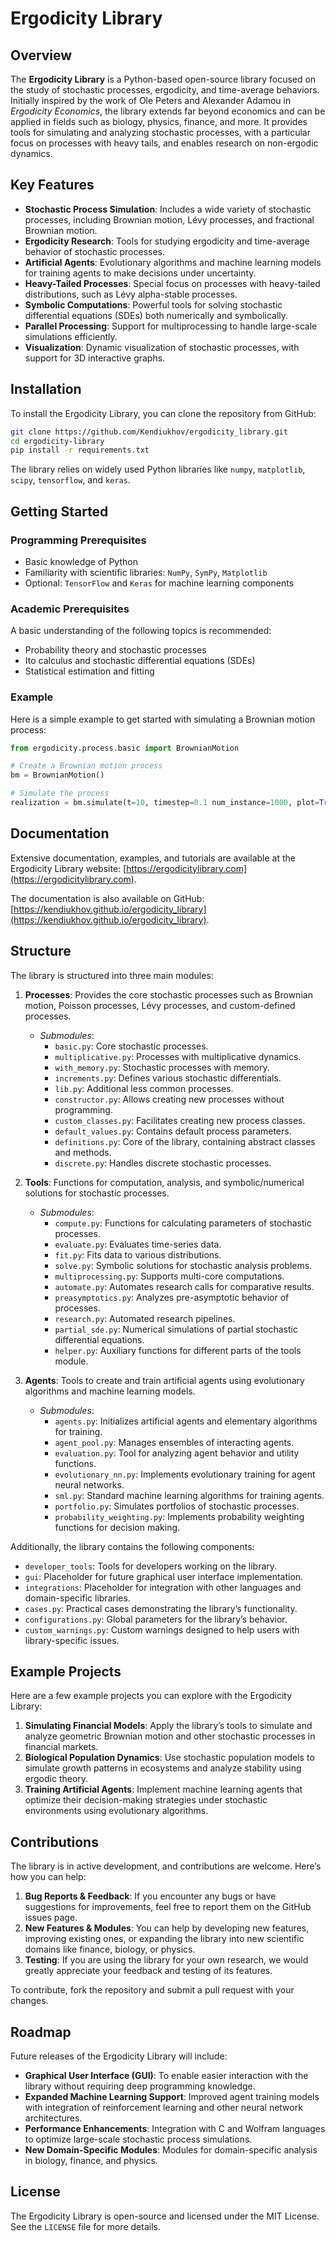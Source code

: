 # Ergodicity Library

## Overview

The **Ergodicity Library** is a Python-based open-source library focused on the study of stochastic processes, ergodicity, and time-average behaviors. Initially inspired by the work of Ole Peters and Alexander Adamou in *Ergodicity Economics*, the library extends far beyond economics and can be applied in fields such as biology, physics, finance, and more. It provides tools for simulating and analyzing stochastic processes, with a particular focus on processes with heavy tails, and enables research on non-ergodic dynamics.

## Key Features

- **Stochastic Process Simulation**: Includes a wide variety of stochastic processes, including Brownian motion, Lévy processes, and fractional Brownian motion.
- **Ergodicity Research**: Tools for studying ergodicity and time-average behavior of stochastic processes.
- **Artificial Agents**: Evolutionary algorithms and machine learning models for training agents to make decisions under uncertainty.
- **Heavy-Tailed Processes**: Special focus on processes with heavy-tailed distributions, such as Lévy alpha-stable processes.
- **Symbolic Computations**: Powerful tools for solving stochastic differential equations (SDEs) both numerically and symbolically.
- **Parallel Processing**: Support for multiprocessing to handle large-scale simulations efficiently.
- **Visualization**: Dynamic visualization of stochastic processes, with support for 3D interactive graphs.

## Installation

To install the Ergodicity Library, you can clone the repository from GitHub:

```bash
git clone https://github.com/Kendiukhov/ergodicity_library.git
cd ergodicity-library
pip install -r requirements.txt
```

The library relies on widely used Python libraries like `numpy`, `matplotlib`, `scipy`, `tensorflow`, and `keras`.

## Getting Started

### Programming Prerequisites

- Basic knowledge of Python
- Familiarity with scientific libraries: `NumPy`, `SymPy`, `Matplotlib`
- Optional: `TensorFlow` and `Keras` for machine learning components

### Academic Prerequisites

A basic understanding of the following topics is recommended:

- Probability theory and stochastic processes
- Ito calculus and stochastic differential equations (SDEs)
- Statistical estimation and fitting

### Example

Here is a simple example to get started with simulating a Brownian motion process:

```python
from ergodicity.process.basic import BrownianMotion

# Create a Brownian motion process
bm = BrownianMotion()

# Simulate the process
realization = bm.simulate(t=10, timestep=0.1 num_instance=1000, plot=True)
```

## Documentation

Extensive documentation, examples, and tutorials are available at the Ergodicity Library website: [https://ergodicitylibrary.com](https://ergodicitylibrary.com).

The documentation is also available on GitHub: [https://kendiukhov.github.io/ergodicity_library](https://kendiukhov.github.io/ergodicity_library).

## Structure

The library is structured into three main modules:

1. **Processes**: Provides the core stochastic processes such as Brownian motion, Poisson processes, Lévy processes, and custom-defined processes.
   - *Submodules*:
     - `basic.py`: Core stochastic processes.
     - `multiplicative.py`: Processes with multiplicative dynamics.
     - `with_memory.py`: Stochastic processes with memory.
     - `increments.py`: Defines various stochastic differentials.
     - `lib.py`: Additional less common processes.
     - `constructor.py`: Allows creating new processes without programming.
     - `custom_classes.py`: Facilitates creating new process classes.
     - `default_values.py`: Contains default process parameters.
     - `definitions.py`: Core of the library, containing abstract classes and methods.
     - `discrete.py`: Handles discrete stochastic processes.

2. **Tools**: Functions for computation, analysis, and symbolic/numerical solutions for stochastic processes.
   - *Submodules*:
     - `compute.py`: Functions for calculating parameters of stochastic processes.
     - `evaluate.py`: Evaluates time-series data.
     - `fit.py`: Fits data to various distributions.
     - `solve.py`: Symbolic solutions for stochastic analysis problems.
     - `multiprocessing.py`: Supports multi-core computations.
     - `automate.py`: Automates research calls for comparative results.
     - `preasymptotics.py`: Analyzes pre-asymptotic behavior of processes.
     - `research.py`: Automated research pipelines.
     - `partial_sde.py`: Numerical simulations of partial stochastic differential equations.
     - `helper.py`: Auxiliary functions for different parts of the tools module.

3. **Agents**: Tools to create and train artificial agents using evolutionary algorithms and machine learning models.
   - *Submodules*:
     - `agents.py`: Initializes artificial agents and elementary algorithms for training.
     - `agent_pool.py`: Manages ensembles of interacting agents.
     - `evaluation.py`: Tool for analyzing agent behavior and utility functions.
     - `evolutionary_nn.py`: Implements evolutionary training for agent neural networks.
     - `sml.py`: Standard machine learning algorithms for training agents.
     - `portfolio.py`: Simulates portfolios of stochastic processes.
     - `probability_weighting.py`: Implements probability weighting functions for decision making.

Additionally, the library contains the following components:

- `developer_tools`: Tools for developers working on the library.
- `gui`: Placeholder for future graphical user interface implementation.
- `integrations`: Placeholder for integration with other languages and domain-specific libraries.
- `cases.py`: Practical cases demonstrating the library’s functionality.
- `configurations.py`: Global parameters for the library’s behavior.
- `custom_warnings.py`: Custom warnings designed to help users with library-specific issues.

## Example Projects

Here are a few example projects you can explore with the Ergodicity Library:

1. **Simulating Financial Models**: Apply the library’s tools to simulate and analyze geometric Brownian motion and other stochastic processes in financial markets.
2. **Biological Population Dynamics**: Use stochastic population models to simulate growth patterns in ecosystems and analyze stability using ergodic theory.
3. **Training Artificial Agents**: Implement machine learning agents that optimize their decision-making strategies under stochastic environments using evolutionary algorithms.

## Contributions

The library is in active development, and contributions are welcome. Here’s how you can help:

1. **Bug Reports & Feedback**: If you encounter any bugs or have suggestions for improvements, feel free to report them on the GitHub issues page.
2. **New Features & Modules**: You can help by developing new features, improving existing ones, or expanding the library into new scientific domains like finance, biology, or physics.
3. **Testing**: If you are using the library for your own research, we would greatly appreciate your feedback and testing of its features.

To contribute, fork the repository and submit a pull request with your changes.

## Roadmap

Future releases of the Ergodicity Library will include:

- **Graphical User Interface (GUI)**: To enable easier interaction with the library without requiring deep programming knowledge.
- **Expanded Machine Learning Support**: Improved agent training models with integration of reinforcement learning and other neural network architectures.
- **Performance Enhancements**: Integration with C and Wolfram languages to optimize large-scale stochastic process simulations.
- **New Domain-Specific Modules**: Modules for domain-specific analysis in biology, finance, and physics.

## License

The Ergodicity Library is open-source and licensed under the MIT License. See the `LICENSE` file for more details.
